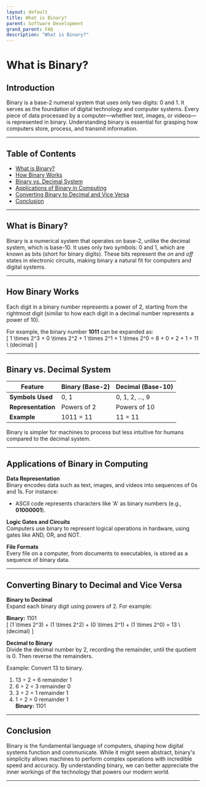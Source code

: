 ```yaml
---
layout: default
title: What is Binary?
parent: Software Development
grand_parent: FAQ
description: "What is Binary?"
---
```


# What is Binary?

## **Introduction**

Binary is a base-2 numeral system that uses only two digits: 0 and 1. It serves as the foundation of digital technology
and computer systems. Every piece of data processed by a computer—whether text, images, or videos—is represented in
binary. Understanding binary is essential for grasping how computers store, process, and transmit information.

---

## **Table of Contents**

- [What is Binary?](#what-is-binary)
- [How Binary Works](#how-binary-works)
- [Binary vs. Decimal System](#binary-vs-decimal-system)
- [Applications of Binary in Computing](#applications-of-binary-in-computing)
- [Converting Binary to Decimal and Vice Versa](#converting-binary-to-decimal-and-vice-versa)
- [Conclusion](#conclusion)

---

## **What is Binary?**

Binary is a numerical system that operates on base-2, unlike the decimal system, which is base-10. It uses only two
symbols: 0 and 1, which are known as bits (short for binary digits). These bits represent the *on* and *off* states in
electronic circuits, making binary a natural fit for computers and digital systems.

---

## **How Binary Works**

Each digit in a binary number represents a power of 2, starting from the rightmost digit (similar to how each digit in a
decimal number represents a power of 10).

For example, the binary number **1011** can be expanded as:  
\[ 1 \times 2^3 + 0 \times 2^2 + 1 \times 2^1 + 1 \times 2^0 = 8 + 0 + 2 + 1 = 11 \ (decimal) \]

---

## **Binary vs. Decimal System**

| Feature            | Binary (Base-2) | Decimal (Base-10) |
|--------------------|-----------------|-------------------|
| **Symbols Used**   | 0, 1            | 0, 1, 2, ..., 9   |
| **Representation** | Powers of 2     | Powers of 10      |
| **Example**        | 1011 = 11       | 11 = 11           |

Binary is simpler for machines to process but less intuitive for humans compared to the decimal system.

---

## **Applications of Binary in Computing**

**Data Representation**  
Binary encodes data such as text, images, and videos into sequences of 0s and 1s. For instance:

- ASCII code represents characters like 'A' as binary numbers (e.g., **01000001**).

**Logic Gates and Circuits**  
Computers use binary to represent logical operations in hardware, using gates like AND, OR, and NOT.

**File Formats**  
Every file on a computer, from documents to executables, is stored as a sequence of binary data.

---

## **Converting Binary to Decimal and Vice Versa**

**Binary to Decimal**  
Expand each binary digit using powers of 2. For example:

**Binary:** 1101  
\[ (1 \times 2^3) + (1 \times 2^2) + (0 \times 2^1) + (1 \times 2^0) = 13 \ (decimal) \]

**Decimal to Binary**  
Divide the decimal number by 2, recording the remainder, until the quotient is 0. Then reverse the remainders.

Example: Convert 13 to binary.

1. 13 ÷ 2 = 6 remainder 1
2. 6 ÷ 2 = 3 remainder 0
3. 3 ÷ 2 = 1 remainder 1
4. 1 ÷ 2 = 0 remainder 1  
   **Binary:** 1101

---

## **Conclusion**

Binary is the fundamental language of computers, shaping how digital systems function and communicate. While it might
seem abstract, binary's simplicity allows machines to perform complex operations with incredible speed and accuracy. By
understanding binary, we can better appreciate the inner workings of the technology that powers our modern world.

---  